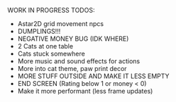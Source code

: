 WORK IN PROGRESS TODOS:

- Astar2D grid movement npcs
- DUMPLINGS!!!
- NEGATIVE MONEY BUG (IDK WHERE)
- 2 Cats at one table
- Cats stuck somewhere
- More music and sound effects for actions
- More into cat theme, paw print decor
- MORE STUFF OUTSIDE AND MAKE IT LESS EMPTY
- END SCREEN (Rating below 1 or money < 0)
- Make it more performant (less frame updates)
